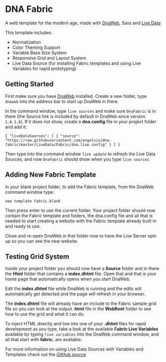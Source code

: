 # DNA Fabric

A web template for the modern age, made with [DnaWeb](www.dnaweb.io), Sass and [Live Data](https://github.com/angelsix/dna-web/tree/develop/Source/Dna.Web.Core/LiveData/Source)

This template includes:

- Normalization
- Color Theming Support
- Variable Base Size System
- Responsive Grid and Layout System
- Live Data Source (for installing Fabric templates and using Live Variables for rapid prototyping)

## Getting Started

First make sure you have [DnaWeb](http://www.dnaweb.io) installed. Create a new folder, type `dnaweb` into the address bar to start up DnaWeb in there.

In the command window, type `live sources` and make sure `DnaFabric` is in there (the Source link is included by default in DnaWeb since version `1.0.1.6`). If it does not show, create a **dna.config** file in your project folder and add it:

```
{ "liveDataSources": [ { "source": "https://raw.githubusercontent.com/angelsix/dna-fabric/master/LiveData/Fabric/dna.live.config" } ] }
```

Then type into the command window `live update` to refresh the Live Data Sources, and now `DnaFabric` should show when you type `live sources`

## Adding New Fabric Template

In your blank project folder, to add the Fabric template, from the DnaWeb command window type:

`new template fabric.blank` 

Then press enter to use the current folder. Your project folder should now contain the Fabric template and folders,  the dna.config file and all that is needed to start creating a website with the Fabric template already built in and ready to use.

Close and re-open DnaWeb in that folder now to have the Live Server spin up so you can see the new website.

## Testing Grid System

Inside your project folder you should now have a **Source** folder and in there the **Html** folder that contains a **index.dhtml** file. Open that and that is your home page that automatically opens when you start DnaWeb.

Edit the **index.dhtml** file while DnaWeb is running and the edits will automatically get detected and the page will refresh in your browser.

The **index.dhtml** file will already have an include to the Fabric sample grid file so you can look at the output **.html** file in the **WebRoot** folder to see how to use the grid and what it can do.

To inject HTML directly and live into one of your **.dhtml** files for rapid development as you type, take a look at the available **Fabric Live Variables** available by typing `live variables` into the DnaWeb command window, and all that start with **fabric.** are available.

For more information on using Live Data Sources with Variables and Templates check out the [GitHub source](https://github.com/angelsix/dna-web/tree/develop/Source/Dna.Web.Core/LiveData/Source)